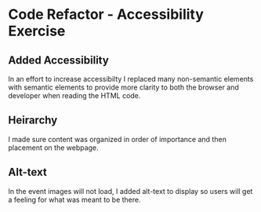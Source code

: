 # Code Refactor - Accessibility Exercise 

## Added Accessibility 
In an effort to increase accessibilty I replaced many non-semantic elements with semantic elements to provide more clarity to both the browser and developer when reading the HTML code. 

## Heirarchy
I made sure content was organized in order of importance and then placement on the webpage.

## Alt-text
In the event images will not load, I added alt-text to display so users will get a feeling for what was meant to be there.